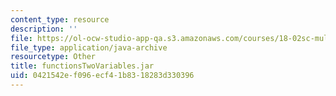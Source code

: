 ```yaml
---
content_type: resource
description: ''
file: https://ol-ocw-studio-app-qa.s3.amazonaws.com/courses/18-02sc-multivariable-calculus-fall-2010/0421542ef096ecf41b8318283d330396_functionsTwoVariables.jar
file_type: application/java-archive
resourcetype: Other
title: functionsTwoVariables.jar
uid: 0421542e-f096-ecf4-1b83-18283d330396
---
```

